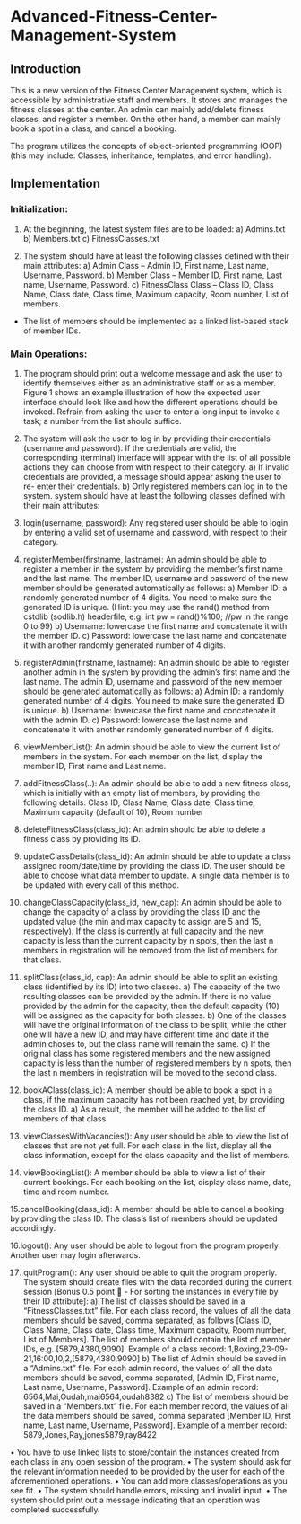 # Advanced-Fitness-Center-Management-System

## Introduction

This is a new version of the Fitness Center Management system, which is accessible by administrative staff and members. It stores and manages the fitness classes at the center. An admin can mainly add/delete fitness classes, and register a member. On the other hand, a member can mainly book a spot in a class, and cancel a booking.

The program utilizes the concepts of object-oriented programming (OOP) (this may include: Classes, inheritance, templates, and error handling).
        
## Implementation

### Initialization:

1. At the beginning, the latest system files are to be loaded:
a) Admins.txt
b) Members.txt
c) FitnessClasses.txt

2. The system should have at least the following classes defined with their main attributes:
a) Admin Class – Admin ID, First name, Last name, Username, Password.
b) Member Class – Member ID, First name, Last name, Username, Password.
c) FitnessClass Class – Class ID, Class Name, Class date, Class time, Maximum
capacity, Room number, List of members.
 - The list of members should be implemented as a linked list-based stack of member IDs.

### Main Operations:

1. The program should print out a welcome message and ask the user to identify themselves either as an administrative staff or as a member. Figure 1 shows an example illustration of how the expected user interface should look like and how the different operations should be invoked. Refrain from asking the user to enter a long input to invoke a task; a number from the list should suffice.

2. The system will ask the user to log in by providing their credentials (username and password). If the credentials are valid, the corresponding (terminal) interface will appear with the list of all possible actions they can choose from with respect to their category.
a) If invalid credentials are provided, a message should appear asking the user to re- enter their credentials.
b) Only registered members can log in to the system.
system should have at least the following classes defined with their main attributes:

3. login(username, password): Any registered user should be able to login by entering a valid set of username and password, with respect to their category.

4. registerMember(firstname, lastname): An admin should be able to register a member in the system by providing the member’s first name and the last name. The member ID, username and password of the new member should be generated automatically as follows:
a) Member ID: a randomly generated number of 4 digits. You need to make sure the generated ID is unique. (Hint: you may use the rand() method from cstdlib (sodlib.h) headerfile, e.g. int pw = rand()%100; //pw in the range 0 to 99)
b) Username: lowercase the first name and concatenate it with the member ID.
c) Password: lowercase the last name and concatenate it with another randomly
generated number of 4 digits.

5. registerAdmin(firstname, lastname): An admin should be able to register another admin in the system by providing the admin’s first name and the last name. The admin ID, username and password of the new member should be generated automatically as follows:
a) Admin ID: a randomly generated number of 4 digits. You need to make sure the generated ID is unique.
b) Username: lowercase the first name and concatenate it with the admin ID.
c) Password: lowercase the last name and concatenate it with another randomly
generated number of 4 digits.

6. viewMemberList(): An admin should be able to view the current list of members in the system. For each member on the list, display the member ID, First name and Last name.

7. addFitnessClass(..): An admin should be able to add a new fitness class, which is initially with an empty list of members, by providing the following details:
Class ID, Class Name, Class date, Class time, Maximum capacity (default of 10), Room number

8. deleteFitnessClass(class_id): An admin should be able to delete a fitness class by providing its ID.

9. updateClassDetails(class_id): An admin should be able to update a class assigned room/date/time by providing the class ID. The user should be able to choose what data member to update. A single data member is to be updated with every call of this method.

10. changeClassCapacity(class_id, new_cap): An admin should be able to change the capacity of a class by providing the class ID and the updated value (the min and max capacity to assign are 5 and 15, respectively). If the class is currently at full capacity and the new capacity is less than the current capacity by n spots, then the last n members in registration will be removed from the list of members for that class.

11. splitClass(class_id, cap): An admin should be able to split an existing class (identified by its ID) into two classes.
a) The capacity of the two resulting classes can be provided by the admin. If there is no value provided by the admin for the capacity, then the default capacity (10) will be assigned as the capacity for both classes.
b) One of the classes will have the original information of the class to be split, while the other one will have a new ID, and may have different time and date if the admin choses to, but the class name will remain the same.
c) If the original class has some registered members and the new assigned capacity is less than the number of registered members by n spots, then the last n members in registration will be moved to the second class.

12. bookAClass(class_id): A member should be able to book a spot in a class, if the maximum capacity has not been reached yet, by providing the class ID.
a) As a result, the member will be added to the list of members of that class.

13. viewClassesWithVacancies(): Any user should be able to view the list of classes that are not yet full. For each class in the list, display all the class information, except for the class capacity and the list of members.

14. viewBookingList(): A member should be able to view a list of their current bookings. For each booking on the list, display class name, date, time and room number.

15.cancelBooking(class_id): A member should be able to cancel a booking by providing the class ID. The class’s list of members should be updated accordingly.

16.logout(): Any user should be able to logout from the program properly. Another user may login afterwards.

17. quitProgram(): Any user should be able to quit the program properly.
The system should create files with the data recorded during the current session [Bonus 0.5 point 🙌 - For sorting the instances in every file by their ID attribute]:
a) The list of classes should be saved in a “FitnessClasses.txt” file. For each class record, the values of all the data members should be saved, comma separated, as follows [Class ID, Class Name, Class date, Class time, Maximum capacity, Room number, List of Members]. The list of members should contain the list of member IDs, e.g. [5879,4380,9090].
Example of a class record: 1,Boxing,23-09-21,16:00,10,2,[5879,4380,9090]
b) The list of Admin should be saved in a “Admins.txt” file. For each admin record, the values of all the data members should be saved, comma separated, [Admin ID, First name, Last name, Username, Password].
Example of an admin record: 6564,Mai,Oudah,mai6564,oudah8382
c) The list of members should be saved in a “Members.txt” file. For each member record, the values of all the data members should be saved, comma separated [Member ID, First name, Last name, Username, Password].
Example of a member record: 5879,Jones,Ray,jones5879,ray8422

• You have to use linked lists to store/contain the instances created from each class in any open session of the program.
• The system should ask for the relevant information needed to be provided by the user for each of the aforementioned operations.
• You can add more classes/operations as you see fit.
• The system should handle errors, missing and invalid input.
• The system should print out a message indicating that an operation was completed successfully.
